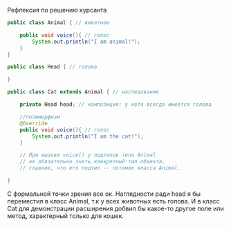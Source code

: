 Рефлексия по решению курсанта

```java
public class Animal { // животное

    public void voice(){ // голос
        System.out.println("I am animal!");
    }
}

public class Head { // голова

}

public class Cat extends Animal { // наследование

    private Head head; // композиция: у кота всегда имеется голова

    //полиморфизм 
    @Override
    public void voice(){ // голос
        System.out.println("I am the cat!");
    }

    // При вызове voice() у подтипов типа Animal 
    // не обязательно знать конкретный тип объекта,
    // главное, что его подтип -- потомок класса Animal.

}
```

С формальной точки зрения все ок. Наглядности ради head я бы переместил в класс Animal,
т.к у всех животных есть голова. И в класс Cat для демонстрации расширения добвил бы какое-то
другое поле или метод, характерный только для кошек.